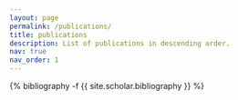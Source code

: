 ```yaml
---
layout: page
permalink: /publications/
title: publications
description: List of publications in descending order.
nav: true
nav_order: 1
---
```

<!-- _pages/publications.md -->
<div class="publications">

{% bibliography -f {{ site.scholar.bibliography }} %}

</div>
